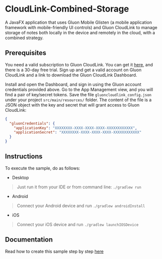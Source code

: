 
CloudLink-Combined-Storage
===========

A JavaFX application that uses Gluon Mobile Glisten (a mobile application framework with mobile-friendly UI controls) and 
Gluon CloudLink to manage storage of notes both locally in the device and remotely in the cloud, with a combined strategy.

Prerequisites
-------------

You need a valid subscription to Gluon CloudLink. You can get it [here](http://gluonhq.com/products/cloudlink/buy/), and 
there is a 30-day free trial. Sign up and get a valid account on Gluon CloudLink and a link to download the Gluon CloudLink 
Dashboard. 

Install and open the Dashboard, and sign in using the Gluon account credentials provided above. Go to the App Management view, and you will 
find a pair of key/secret tokens. Save the file `gluoncloudlink_config.json` under your project 
`src/main/resources/` folder. The content of the file is a JSON object with the key and secret that will grant access
to Gluon CloudLink:

```json
{
  "gluonCredentials": {
    "applicationKey": "XXXXXXXX-XXXX-XXXX-XXXX-XXXXXXXXXXXX",
    "applicationSecret": "XXXXXXXX-XXXX-XXXX-XXXX-XXXXXXXXXXXX"
  }
}
```

Instructions
------------
To execute the sample, do as follows:

* Desktop
> Just run it from your IDE or from command line: `./gradlew run`
* Android
> Connect your Android device and run `./gradlew androidInstall`
* iOS
> Connect your iOS device and run `./gradlew launchIOSDevice`

Documentation
-------------

Read how to create this sample step by step [here](http://docs.gluonhq.com/samples/combinedstorage/)

